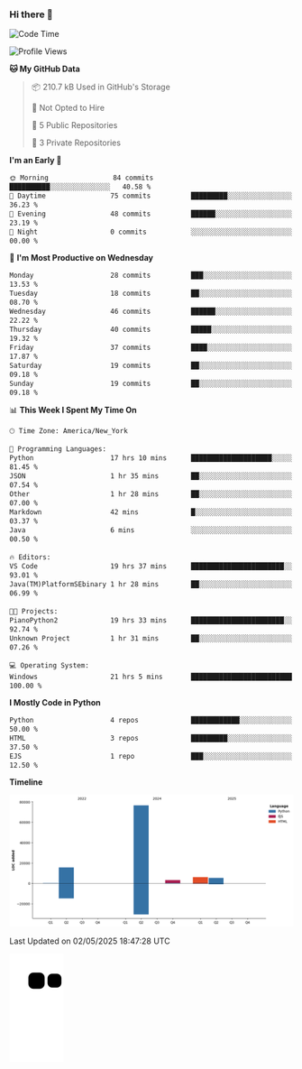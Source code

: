 ### Hi there 👋

<!--
**Iplay6432/Iplay6432** is a ✨ _special_ ✨ repository because its `README.md` (this file) appears on your GitHub profile.

Here are some ideas to get you started:

- 🔭 I’m currently working on ...
- 🌱 I’m currently learning ...
- 👯 I’m looking to collaborate on ...
- 🤔 I’m looking for help with ...
- 💬 Ask me about ...
- 📫 How to reach me: ...
- 😄 Pronouns: ...
- ⚡ Fun fact: ...
-->
<!--
- 🔭 I’m currently working on [A Login Python Scipt Thing](https://github.com/Iplay6432/Lugin-but-no-Pygame-)
- 🌱 I’m currently [learning C++](https://github.com/Iplay6432/LearningCpp)


<!--START_SECTION:waka-->
![Code Time](http://img.shields.io/badge/Code%20Time-204%20hrs%2041%20mins-blue)

![Profile Views](http://img.shields.io/badge/Profile%20Views-0-blue)

**🐱 My GitHub Data** 

> 📦 210.7 kB Used in GitHub's Storage 
 > 
> 🚫 Not Opted to Hire
 > 
> 📜 5 Public Repositories 
 > 
> 🔑 3 Private Repositories 
 > 
**I'm an Early 🐤** 

```text
🌞 Morning                84 commits          ██████████░░░░░░░░░░░░░░░   40.58 % 
🌆 Daytime                75 commits          █████████░░░░░░░░░░░░░░░░   36.23 % 
🌃 Evening                48 commits          ██████░░░░░░░░░░░░░░░░░░░   23.19 % 
🌙 Night                  0 commits           ░░░░░░░░░░░░░░░░░░░░░░░░░   00.00 % 
```
📅 **I'm Most Productive on Wednesday** 

```text
Monday                   28 commits          ███░░░░░░░░░░░░░░░░░░░░░░   13.53 % 
Tuesday                  18 commits          ██░░░░░░░░░░░░░░░░░░░░░░░   08.70 % 
Wednesday                46 commits          ██████░░░░░░░░░░░░░░░░░░░   22.22 % 
Thursday                 40 commits          █████░░░░░░░░░░░░░░░░░░░░   19.32 % 
Friday                   37 commits          ████░░░░░░░░░░░░░░░░░░░░░   17.87 % 
Saturday                 19 commits          ██░░░░░░░░░░░░░░░░░░░░░░░   09.18 % 
Sunday                   19 commits          ██░░░░░░░░░░░░░░░░░░░░░░░   09.18 % 
```


📊 **This Week I Spent My Time On** 

```text
🕑︎ Time Zone: America/New_York

💬 Programming Languages: 
Python                   17 hrs 10 mins      ████████████████████░░░░░   81.45 % 
JSON                     1 hr 35 mins        ██░░░░░░░░░░░░░░░░░░░░░░░   07.54 % 
Other                    1 hr 28 mins        ██░░░░░░░░░░░░░░░░░░░░░░░   07.00 % 
Markdown                 42 mins             █░░░░░░░░░░░░░░░░░░░░░░░░   03.37 % 
Java                     6 mins              ░░░░░░░░░░░░░░░░░░░░░░░░░   00.50 % 

🔥 Editors: 
VS Code                  19 hrs 37 mins      ███████████████████████░░   93.01 % 
Java(TM)PlatformSEbinary 1 hr 28 mins        ██░░░░░░░░░░░░░░░░░░░░░░░   06.99 % 

🐱‍💻 Projects: 
PianoPython2             19 hrs 33 mins      ███████████████████████░░   92.74 % 
Unknown Project          1 hr 31 mins        ██░░░░░░░░░░░░░░░░░░░░░░░   07.26 % 

💻 Operating System: 
Windows                  21 hrs 5 mins       █████████████████████████   100.00 % 
```

**I Mostly Code in Python** 

```text
Python                   4 repos             ████████████░░░░░░░░░░░░░   50.00 % 
HTML                     3 repos             █████████░░░░░░░░░░░░░░░░   37.50 % 
EJS                      1 repo              ███░░░░░░░░░░░░░░░░░░░░░░   12.50 % 
```



**Timeline**

![Lines of Code chart](https://raw.githubusercontent.com/Iplay6432/Iplay6432/main/assets/bar_graph.png)


 Last Updated on 02/05/2025 18:47:28 UTC
<!--END_SECTION:waka-->

![snake](https://raw.githubusercontent.com/Iplay6432/Iplay6432/output/github-contribution-grid-snake.svg)

